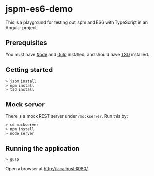 # jspm-es6-demo

This is a playground for testing out jspm and ES6 with TypeScript in an Angular project.

## Prerequisites

You must have [Node](https://nodejs.org/en/) and [Gulp](http://gulpjs.com/) installed, and should have [TSD](https://github.com/DefinitelyTyped/tsd) installed.
 
## Getting started

```
> jspm install
> npm install
> tsd install
```

## Mock server

There is a mock REST server under `/mockserver`. Run this by:

```
> cd mockserver
> npm install
> node server
```

## Running the application

```
> gulp
```

Open a browser at [http://localhost:8080/](http://localhost:8080/).

